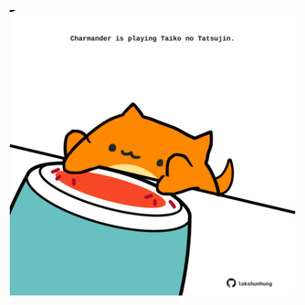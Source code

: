 <!-- built at 26/10/2025, 04:00:34 UTC -->
<p align="center">
  <img width="500" height="500" src="./ReadmeImage.svg">
</p>
